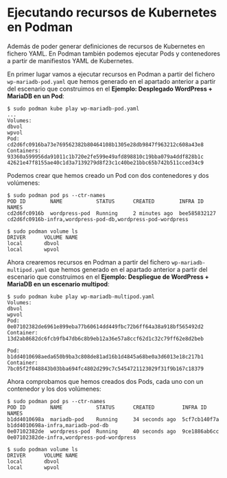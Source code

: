 # Ejecutando recursos de Kubernetes en Podman

Además de poder generar definiciones de recursos de Kubernetes en fichero YAML. En Podman también podemos ejecutar Pods y contenedores a partir de manifiestos YAML de Kubernetes.

En primer lugar vamos a ejecutar recursos en Podman a partir del fichero `wp-mariadb-pod.yaml` que hemos generado en el apartado anterior a partir del escenario que construimos en el **Ejemplo: Desplegado WordPress + MariaDB en un Pod**:

```
$ sudo podman kube play wp-mariadb-pod.yaml
...
Volumes:
dbvol
wpvol
Pod:
cd2d6fc0916ba73e769562382b80464108b1305e28db9847f963212c608a43e8
Containers:
93360a599956da91011c1b720e2fe599e49afd898810c19bba079a4ddf828b1c
42621e47f8155ae40c1d3a7139279d8f23c1c40be21bbc65b742b511cced34c9
```

Podemos crear que hemos creado un Pod con dos contenedores y dos volúmenes:

```
$ sudo podman pod ps --ctr-names
POD ID        NAME           STATUS      CREATED        INFRA ID      NAMES
cd2d6fc0916b  wordpress-pod  Running     2 minutes ago  bee585832127  cd2d6fc0916b-infra,wordpress-pod-db,wordpress-pod-wordpress

$ sudo podman volume ls
DRIVER      VOLUME NAME
local       dbvol
local       wpvol
```

Ahora crearemos recursos en Podman a partir del fichero `wp-mariadb-multipod.yaml` que hemos generado en el apartado anterior a partir del escenario que construimos en el **Ejemplo: Despliegue de WordPress + MariaDB en un escenario multipod**:


```
$ sudo podman kube play wp-mariadb-multipod.yaml
Volumes:
dbvol
wpvol
Pod:
0e07102382de6961e899eba77b60614dd449fbc72b6ff64a38a918bf565492d2
Container:
13d2ab8682dc6fcb9fb47db6c8b9eb12a36e57a8ccf62d1c32c79ff62e8d2beb

Pod:
b1dd4010698aeda650b9ba3c808de81ad16b1d4845a68be0a3d6013e18c217b1
Container:
7bc05f2f048843b03bba694fc4802d299c7c5454721123029f31f9b167c18379
```
Ahora comprobamos que hemos creados dos Pods, cada uno con un contenedor y los dos volúmenes:

```
$ sudo podman pod ps --ctr-names
POD ID        NAME           STATUS      CREATED         INFRA ID      NAMES
b1dd4010698a  mariadb-pod    Running     34 seconds ago  5cf7cb140f7a  b1dd4010698a-infra,mariadb-pod-db
0e07102382de  wordpress-pod  Running     40 seconds ago  9ce1886ab6cc  0e07102382de-infra,wordpress-pod-wordpress

$ sudo podman volume ls
DRIVER      VOLUME NAME
local       dbvol
local       wpvol
```
